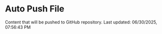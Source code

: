 # Auto Push File

Content that will be pushed to GitHub repository.
Last updated: 06/30/2025, 07:56:43 PM